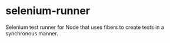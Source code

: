 selenium-runner
===============

Selenium test runner for Node that uses fibers to create tests in a synchronous manner.

